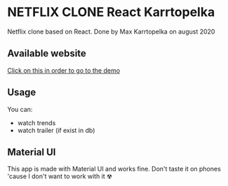 # NETFLIX CLONE React Karrtopelka

Netflix clone based on React. Done by Max Karrtopelka on august 2020

## Available website

[Click on this in order to go to the demo](https://cp-netflix-clone.web.app/)

## Usage

You can:

-   watch trends
-   watch trailer (if exist in db)

## Material UI

This app is made with Material UI and works fine. Don't taste it on phones 'cause I don't want to work with it ☢
